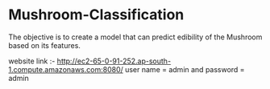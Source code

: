 # Mushroom-Classification
The objective is to create a model that can predict edibility of the Mushroom based on its features.

website link :- http://ec2-65-0-91-252.ap-south-1.compute.amazonaws.com:8080/
user name = admin and password = admin
